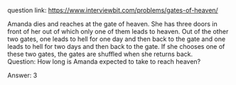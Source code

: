 question link: https://www.interviewbit.com/problems/gates-of-heaven/<br />

Amanda dies and reaches at the gate of heaven.
She has three doors in front of her out of which only one of them leads to heaven.
Out of the other two gates, one leads to hell for one day and then back to the gate and one leads to hell for two days and then back to the gate.
If she chooses one of these two gates, the gates are shuffled when she returns back.<br />
Question: How long is Amanda expected to take to reach heaven?

Answer: 3
